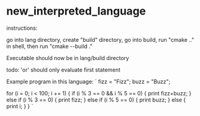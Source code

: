# new_interpreted_language

instructions:

go into lang directory, create "build" directory, go into build, run "cmake .."
in shell, then run "cmake --build ."

Executable should now be in lang/build directory

todo: 'or' should only evaluate first statement

Example program in this language:
`
fizz = "Fizz";
buzz = "Buzz";

for (i = 0; i < 100; i += 1)
{
    if (i % 3 == 0 && i % 5 == 0)
    {
        print fizz+buzz;
    }
    else if (i % 3 == 0)
    {
        print fizz;
    }
    else if (i % 5 == 0)
    {
        print buzz;
    }
    else
    {
        print i;
    }
}
`
